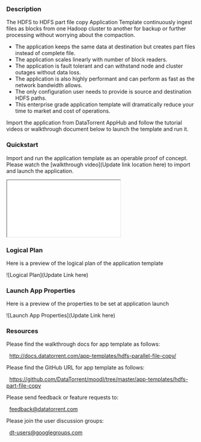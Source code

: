 ### Description
The HDFS to HDFS part file copy Application Template continuously ingest files as blocks from one Hadoop cluster to another for backup or further processing without worrying about the compaction.
- The application keeps the same data at destination but creates part files instead of complete file. 
- The application scales linearly with number of block readers.
- The application is fault tolerant and can withstand node and cluster outages without data loss.
- The application is also highly performant and can perform as fast as the network bandwidth allows.
- The only configuration user needs to provide is source and destination HDFS paths.
- This enterprise grade application template will dramatically reduce your time to market and cost of operations.

Import the application from DataTorrent AppHub and follow the tutorial videos or walkthrough document below to launch the template and run it.

### Quickstart
Import and run the application template as an operable proof of concept. Please watch the [walkthrough video](Update link location here) to import and launch the application.

<iframe src="Update link location here" allowfullscreen="allowfullscreen" class="video" id="basicVideo" ga-track="basicVideo"></iframe>

### Logical Plan

Here is a preview of the logical plan of the application template

![Logical Plan](Update Link here)

### Launch App Properties

Here is a preview of the properties to be set at application launch

![Launch App Properties](Update Link here)

### Resources

Please find the walkthrough docs for app template as follows:

&nbsp; <a href="http://docs.datatorrent.com/app-templates/hdfs-parallel-file-copy/"  class="docs" id="docs" ga-track="docs" target="_blank">http://docs.datatorrent.com/app-templates/hdfs-parallel-file-copy/</a>

Please find the GitHub URL for app template as follows:

&nbsp; <a href="https://github.com/DataTorrent/moodI/tree/master/app-templates/hdfs-part-file-copy"  class="github" id="github" ga-track="github" target="_blank">https://github.com/DataTorrent/moodI/tree/master/app-templates/hdfs-part-file-copy</a>

Please send feedback or feature requests to:

&nbsp; <a href="mailto:feedback@datatorrent.com"  class="feedback" id="feedback" ga-track="feedback">feedback@datatorrent.com</a>

Please join the user discussion groups:

&nbsp; <a href="mailto:dt-users@googlegroups.com"  class="maillist" id="maillist" ga-track="maillist">dt-users@googlegroups.com</a>
